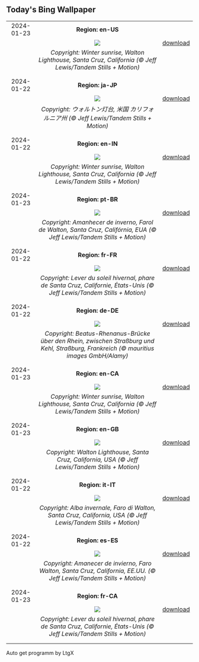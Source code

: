 ## Today's Bing Wallpaper
|      |      |      |
| :----: | :----: | :----: |
|2024-01-23|**Region: en-US**||
||![](https://www.bing.com/th?id=OHR.SantaCruzSunrise_EN-US6436233856_UHD.jpg&pid=hp&w=1152&h=648&rs=1&c=4)| [download](https://www.bing.com/th?id=OHR.SantaCruzSunrise_EN-US6436233856_UHD.jpg)|
||*Copyright: Winter sunrise, Walton Lighthouse, Santa Cruz, California (© Jeff Lewis/Tandem Stills + Motion)*
||
|||
|2024-01-22|**Region: ja-JP**||
||![](https://www.bing.com/th?id=OHR.SantaCruzSunrise_JA-JP5594322328_UHD.jpg&pid=hp&w=1152&h=648&rs=1&c=4)| [download](https://www.bing.com/th?id=OHR.SantaCruzSunrise_JA-JP5594322328_UHD.jpg)|
||*Copyright: ウォルトン灯台, 米国 カリフォルニア州 (© Jeff Lewis/Tandem Stills + Motion)*
||
|||
|2024-01-22|**Region: en-IN**||
||![](https://www.bing.com/th?id=OHR.SantaCruzSunrise_EN-IN4813866194_UHD.jpg&pid=hp&w=1152&h=648&rs=1&c=4)| [download](https://www.bing.com/th?id=OHR.SantaCruzSunrise_EN-IN4813866194_UHD.jpg)|
||*Copyright: Winter sunrise, Walton Lighthouse, Santa Cruz, California (© Jeff Lewis/Tandem Stills + Motion)*
||
|||
|2024-01-23|**Region: pt-BR**||
||![](https://www.bing.com/th?id=OHR.SantaCruzSunrise_PT-BR7110866378_UHD.jpg&pid=hp&w=1152&h=648&rs=1&c=4)| [download](https://www.bing.com/th?id=OHR.SantaCruzSunrise_PT-BR7110866378_UHD.jpg)|
||*Copyright: Amanhecer de inverno, Farol de Walton, Santa Cruz, Califórnia, EUA (© Jeff Lewis/Tandem Stills + Motion)*
||
|||
|2024-01-22|**Region: fr-FR**||
||![](https://www.bing.com/th?id=OHR.SantaCruzSunrise_FR-FR1541398588_UHD.jpg&pid=hp&w=1152&h=648&rs=1&c=4)| [download](https://www.bing.com/th?id=OHR.SantaCruzSunrise_FR-FR1541398588_UHD.jpg)|
||*Copyright: Lever du soleil hivernal, phare de Santa Cruz, Californie, États-Unis (© Jeff Lewis/Tandem Stills + Motion)*
||
|||
|2024-01-22|**Region: de-DE**||
||![](https://www.bing.com/th?id=OHR.RenanusBridge_DE-DE1445260424_UHD.jpg&pid=hp&w=1152&h=648&rs=1&c=4)| [download](https://www.bing.com/th?id=OHR.RenanusBridge_DE-DE1445260424_UHD.jpg)|
||*Copyright: Beatus-Rhenanus-Brücke über den Rhein, zwischen Straßburg und Kehl, Straßburg, Frankreich (© mauritius images GmbH/Alamy)*
||
|||
|2024-01-23|**Region: en-CA**||
||![](https://www.bing.com/th?id=OHR.SantaCruzSunrise_EN-CA9651520074_UHD.jpg&pid=hp&w=1152&h=648&rs=1&c=4)| [download](https://www.bing.com/th?id=OHR.SantaCruzSunrise_EN-CA9651520074_UHD.jpg)|
||*Copyright: Winter sunrise, Walton Lighthouse, Santa Cruz, California (© Jeff Lewis/Tandem Stills + Motion)*
||
|||
|2024-01-23|**Region: en-GB**||
||![](https://www.bing.com/th?id=OHR.SantaCruzSunrise_EN-GB0952968899_UHD.jpg&pid=hp&w=1152&h=648&rs=1&c=4)| [download](https://www.bing.com/th?id=OHR.SantaCruzSunrise_EN-GB0952968899_UHD.jpg)|
||*Copyright: Walton Lighthouse, Santa Cruz, California, USA (© Jeff Lewis/Tandem Stills + Motion)*
||
|||
|2024-01-22|**Region: it-IT**||
||![](https://www.bing.com/th?id=OHR.SantaCruzSunrise_IT-IT2418215934_UHD.jpg&pid=hp&w=1152&h=648&rs=1&c=4)| [download](https://www.bing.com/th?id=OHR.SantaCruzSunrise_IT-IT2418215934_UHD.jpg)|
||*Copyright: Alba invernale, Faro di Walton, Santa Cruz, California, USA (© Jeff Lewis/Tandem Stills + Motion)*
||
|||
|2024-01-22|**Region: es-ES**||
||![](https://www.bing.com/th?id=OHR.SantaCruzSunrise_ES-ES1191004799_UHD.jpg&pid=hp&w=1152&h=648&rs=1&c=4)| [download](https://www.bing.com/th?id=OHR.SantaCruzSunrise_ES-ES1191004799_UHD.jpg)|
||*Copyright: Amanecer de invierno, Faro Walton, Santa Cruz, California, EE.UU. (© Jeff Lewis/Tandem Stills + Motion)*
||
|||
|2024-01-23|**Region: fr-CA**||
||![](https://www.bing.com/th?id=OHR.SantaCruzSunrise_FR-CA1920260402_UHD.jpg&pid=hp&w=1152&h=648&rs=1&c=4)| [download](https://www.bing.com/th?id=OHR.SantaCruzSunrise_FR-CA1920260402_UHD.jpg)|
||*Copyright: Lever du soleil hivernal, phare de Santa Cruz, Californie, États-Unis (© Jeff Lewis/Tandem Stills + Motion)*
||
|||

Auto get programm by LtgX
